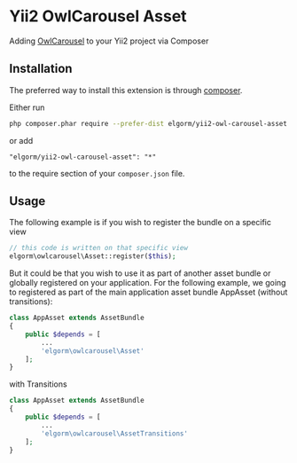 Yii2 OwlCarousel Asset
======
Adding [OwlCarousel](http://owlgraphic.com/owlcarousel/) to your Yii2 project via Composer

Installation
------------

The preferred way to install this extension is through [composer](http://getcomposer.org/download/).

Either run

```sh
php composer.phar require --prefer-dist elgorm/yii2-owl-carousel-asset "*"
```

or add

```
"elgorm/yii2-owl-carousel-asset": "*"
```

to the require section of your `composer.json` file.



Usage
-----

The following example is if you wish to register the bundle on a specific view

```php
// this code is written on that specific view
elgorm\owlcarousel\Asset::register($this);
```

But it could be that you wish to use it as part of another asset bundle or globally registered on your application. For the following example, we going to registered as part of the main application asset bundle AppAsset (without transitions):

```php
class AppAsset extends AssetBundle
{
    public $depends = [
        ...
        'elgorm\owlcarousel\Asset'
    ];
}
```

with Transitions
```php 
class AppAsset extends AssetBundle
{
    public $depends = [
        ...
        'elgorm\owlcarousel\AssetTransitions'
    ];
}
```
